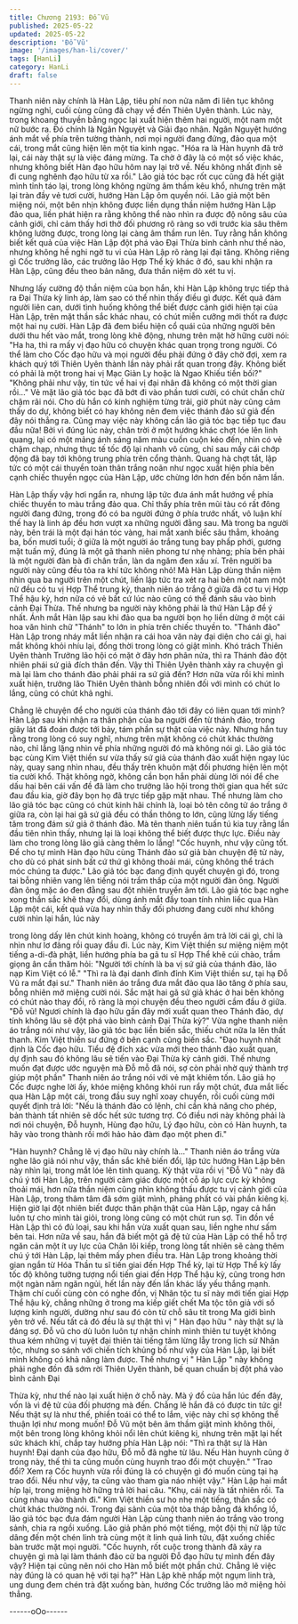 ```yaml
---
title: Chương 2193: Đỗ Vũ
published: 2025-05-22
updated: 2025-05-22
description: 'Đỗ Vũ'
image: '/images/han-li/cover/'
tags: [HanLi]
category: HanLi
draft: false
---
```


Thanh niên này chính là Hàn Lập, tiêu phí non nửa năm đi liên tục
không ngừng nghỉ, cuối cùng cũng đã chạy về đến Thiên Uyên
thành.
Lúc này, trong khoang thuyền bằng ngọc lại xuất hiện thêm hai
người, một nam một nữ bước ra. Đó chính là Ngân Nguyệt và
Giải đạo nhân.
Ngân Nguyệt hướng ánh mắt về phía trên tường thành, nơi mọi
người đang đứng, đảo qua một cái, trong mắt cũng hiện lên một
tia kinh ngạc.
"Hóa ra là Hàn huynh đã trở lại, cái này thật sự là việc đáng
mừng. Ta chờ ở đây là có một số việc khác, nhưng không biết
Hàn đạo hữu hôm nay lại trở về. Nếu không nhất định sẽ đi cung
nghênh đạo hữu từ xa rồi." Lão giả tóc bạc rốt cục cũng đã hết
giật mình tỉnh táo lại, trong lòng không ngừng âm thầm kêu khổ,
nhưng trên mặt lại tràn đầy vẻ tươi cười, hướng Hàn Lập ôm
quyền nói.
Lão giả một bên miệng nói, một bên nhịn không được liền dụng
thần niệm hướng Hàn Lập đảo qua, liền phát hiện ra rằng không
thể nào nhìn ra được độ nông sâu của cảnh giới, chỉ cảm thấy hơi
thở đối phương rõ ràng so với trước kia sâu thêm không lường
được, trong lòng lại càng âm thầm run lên.
Tuy rằng hắn không biết kết quả của việc Hàn Lập đột phá vào
Đại Thừa bình cảnh như thế nào, nhưng không hề nghi ngờ tu vi
của Hàn Lập rõ ràng lại đại tăng.
Không riêng gì Cốc trưởng lão, các trưởng lão Hợp Thể kỳ khác ở
đó, sau khi nhận ra Hàn Lập, cũng đều theo bản năng, đưa thần
niệm dò xét tu vị.

Nhưng lấy cường độ thần niệm của bọn hắn, khi Hàn Lập không
trực tiếp thả ra Đại Thừa kỳ linh áp, làm sao có thể nhìn thấy điều
gì được.
Kết quả đám người liên can, dưới tình huống không thể biết được
cảnh giới hiện tại của Hàn Lập, trên mặt thần sắc khác nhau, có
chút miễn cưỡng mới thốt ra được một hai nụ cười.
Hàn Lập đã đem biểu hiện cổ quái của những người bên dưới thu
hết vào mắt, trong lòng khẽ động, nhưng trên mặt hờ hững cười
nói:
"Ha ha, thì ra mấy vị đạo hữu có chuyện khác quan trọng trong
người. Có thể làm cho Cốc đạo hữu và mọi người đều phải đứng
ở đây chờ đợi, xem ra khách quý tới Thiên Uyên thành lần này
phải rất quan trong đây. Không biết có phải là một trong hai vị
Mạc Giản Ly hoặc là Ngao Khiếu tiền bối?"
"Không phải như vậy, tin tức về hai vị đại nhân đã không có một
thời gian rồi..." Vẻ mặt lão giả tóc bạc đã bớt đi vào phần tươi
cười, có chút chần chừ chậm rãi nói.
Cho dù hắn có kinh nghiệm từng trải, giờ phút này cũng cảm thấy
do dự, không biết có hay không nên đem việc thánh đảo sứ giả
đến đây nói thẳng ra.
Cũng may việc này không cần lão giả tóc bạc tiếp tục đau đầu
nữa!
Bởi vì đúng lúc này, chân trời ở một hướng khác chợt lóe lên linh
quang, lại có một mảng ánh sáng năm màu cuồn cuộn kéo đến,
nhìn có vẻ chậm chạp, nhưng thực tế tốc độ lại nhanh vô cùng,
chỉ sau mấy cái chớp động đã bay tới không trung phía trên cổng
thành.
Quang hà chợt tắt, lập tức có một cái thuyền toàn thân trắng noãn
như ngọc xuất hiện phía bên cạnh chiếc thuyền ngọc của Hàn
Lập, ước chừng lớn hơn đến bốn năm lần.

Hàn Lập thấy vậy hơi ngẩn ra, nhưng lập tức đưa ánh mắt hướng
về phía chiếc thuyền to màu trắng đảo qua.
Chỉ thấy phía trên mũi tàu có rất đông người đang đứng, trong đó
có ba người đứng ở phía trước nhất, vô luận khí thế hay là linh áp
đều hơn vượt xa những người đằng sau.
Mà trong ba người này, bên trái là một đại hán tóc vàng, hai mắt
xanh biếc sâu thẳm, khoảng ba, bốn mươi tuổi; ở giữa là một
người áo trắng tung bay phấp phới, gương mặt tuấn mỹ, đúng là
một gã thanh niên phong tư nhẹ nhàng; phía bên phải là một
người đàn bà đi chân trần, làn da ngăm đen xấu xí.
Trên người ba người này cũng đều tỏa ra khí tức không nhỏ!
Mà Hàn Lập dùng thần niệm nhìn qua ba người trên một chút, liền
lập tức tra xét ra hai bên một nam một nữ đều có tu vị Hợp Thể
trung kỳ, thanh niên áo trắng ở giữa đã cơ tu vị Hợp Thể hậu kỳ,
hơn nữa có vẻ bất cứ lúc nào cũng có thể đánh sâu vào bình
cảnh Đại Thừa.
Thế nhưng ba người này không phải là thứ Hàn Lập để ý nhất.
Ánh mắt Hàn lập sau khi đảo qua ba người bọn họ liền dừng ở
một cái hoa văn hình chữ "Thánh" to lớn in phía trên chiếc thuyền
to.
"Thánh đảo"
Hàn Lập trong nháy mắt liền nhận ra cái hoa văn này đại diện cho
cái gì, hai mắt không khỏi nhíu lại, đồng thời trong lòng có giật
mình.
Khó trách Thiên Uyên thành Trưởng lão hội có mặt ở đây hơn
phân nửa, thì ra Thánh đảo đột nhiên phái sứ giả đích thân đến.
Vậy thì Thiên Uyên thành xảy ra chuyện gì mà lại làm cho thánh
đảo phải phái ra sứ giả đến? Hơn nữa vừa rồi khi mình xuất hiện,
trưởng lão Thiên Uyên thành bỗng nhiên đối với mình có chút lo
lắng, cũng có chút khả nghi.

Chẳng lẽ chuyện để cho người của thánh đảo tới đây có liên quan
tới mình?
Hàn Lập sau khi nhận ra thân phận của ba người đến từ thánh
đảo, trong giây lát đã đoán được tới bảy, tám phần sự thật của
việc này.
Nhưng hắn tuy rằng trong lòng có suy nghĩ, nhưng trên mặt
không có chút khác thường nào, chỉ lẳng lặng nhìn về phía những
người đó mà không nói gì.
Lão giả tóc bạc cùng Kim Việt thiền sư vừa thấy sứ giả của thánh
đảo xuất hiện ngay lúc này, quay sang nhìn nhau, đều thấy trên
khuôn mặt đối phương hiện lên một tia cười khổ.
Thật không ngờ, không cần bọn hắn phải dùng lời nói để che dấu
hai bên cái vấn đề đã làm cho trưởng lão hội trong thời gian qua
hết sức đau đầu kia, giờ đây bọn họ đã trực tiếp gặp mặt nhau.
Thế nhưng làm cho lão giả tóc bạc cũng có chút kinh hãi chính là,
loại bỏ tên công tử áo trắng ở giữa ra, còn lại hai gã sứ giả đều
có thần thông to lớn, cũng lừng lấy tiếng tăm trong đám sứ giả ở
thánh đảo.
Mà tên thanh niên tuấn tú kia tuy rằng lần đầu tiên nhìn thấy,
nhưng lại là loại không thể biết được thực lực.
Điều này làm cho trong lòng lão giả càng thêm lo lắng!
"Cốc huynh, như vậy cũng tốt. Để cho tự mình Hàn đạo hữu cùng
Thánh đảo sứ giả bàn chuyện đệ tử này, cho dù có phát sinh bất
cứ thứ gì không thoải mái, cũng không thể trách móc chúng ta
được." Lão giả tóc bạc đang định quyết chuyện gì đó, trong tai
bỗng nhiên vang lên tiếng nói trầm thấp của một người đàn ông.
Người đàn ông mặc áo đen đằng sau đột nhiên truyền âm tới.
Lão giả tóc bạc nghe xong thần sắc khẽ thay đổi, dùng ánh mắt
đầy toan tính nhìn liếc qua Hàn Lập một cái, kết quả vừa hay nhìn
thấy đối phương đang cười như không cười nhìn lại hắn, lúc này

trong lòng dấy lên chút kinh hoàng, không có truyền âm trả lời cái
gì, chỉ là nhìn như lơ đãng rồi quay đầu đi.
Lúc này, Kim Việt thiền sư miệng niệm một tiếng a-di-đà phật, liền
hướng phía ba gã tu sĩ Hợp Thể khẽ cúi chào, trầm giọng ân cần
thăm hỏi:
"Người tới chính là ba vị sứ giả của thánh đảo, lão nạp Kim Việt
có lễ."
"Thì ra là đại danh đỉnh đỉnh Kim Việt thiền sư, tại hạ Đỗ Vũ ra
mắt đại sư." Thanh niên áo trắng đưa mắt đảo qua lão tăng ở
phía sau, bỗng nhiên mở miệng cười nói.
Sắc mặt hai gã sứ giả khác ở hai bên không có chút nào thay đổi,
rõ ràng là mọi chuyện đều theo người cầm đầu ở giữa.
"Đỗ vũ! Ngươi chính là đạo hữu gần đây mới xuất quan theo
Thánh đảo, dự tính không lâu sẽ đột phá vào bình cảnh Đại Thừa
kỳ?" Vừa nghe thanh niên áo trắng nói như vậy, lão giả tóc bạc
liền biến sắc, thiếu chút nữa la lên thất thanh.
Kim Việt thiền sư đứng ở bên cạnh cũng biến sắc.
"Đạo huynh nhất định là Cốc đạo hữu. Tiểu đệ đích xác vừa mới
theo thánh đảo xuất quan, dự định sau đó không lâu sẽ tiến vào
Đại Thừa kỳ cảnh giới. Thế nhưng muốn đạt được ước nguyện
mà Đỗ mỗ đã nói, sợ còn phải nhờ quý thành trợ giúp một phần"
Thanh niên áo trắng nói với vẻ mặt khiêm tốn.
Lão giả họ Cốc được nghe lời ấy, khóe miệng không khỏi run rẩy
một chút, đưa mắt liếc qua Hàn Lập một cái, trong đầu suy nghĩ
xoay chuyển, rồi cuối cùng mới quyết định trả lời:
"Nếu là thánh đảo có lệnh, chỉ cần khả năng cho phép, bản thành
tất nhiên sẽ dốc hết sức tương trợ. Có điều nơi này không phải là
nơi nói chuyện, Đỗ huynh, Hùng đạo hữu, Lý đạo hữu, còn có
Hàn huynh, ta hãy vào trong thành rồi mới hảo hảo đàm đạo một
phen đi."

"Hàn huynh? Chẳng lẽ vị đạo hữu này chính là..." Thanh niên áo
trắng vừa nghe lão giả nói như vậy, thần sắc khẽ biến đổi, lập tức
hướng Hàn Lập bên này nhìn lại, trong mắt lóe lên tinh quang.
Kỳ thật vừa rồi vị "Đỗ Vũ " này đã chú ý tới Hàn Lập, trên người
cảm giác được một cỗ áp lực cực kỳ không thoải mái, hơn nữa
thần niệm cũng nhìn không thấu được tu vị cảnh giới của Hàn
Lập, trong thâm tâm đã sớm giật mình, phảng phất có vài phần
kiêng kị.
Hiện giờ lại đột nhiên biết được thân phận thật của Hàn Lập, ngay
cả hắn luôn tự cho mình tài giỏi, trong lòng cũng có một chút run
sợ.
Tin đồn về Hàn Lập thì có đủ loại, sau khi hắn vừa xuất quan sau,
liền nghe như sấm bên tai. Hơn nữa về sau, hắn đã biết một gã
đệ tử của Hàn Lập có thể hỗ trợ ngăn cản một ít uy lực của Chân
lôi kiếp, trong lòng tất nhiên sẽ càng thêm chú ý tới Hàn Lập, lại
thêm mấy phen điều tra.
Hàn Lập trong khoảng thời gian ngắn từ Hóa Thần tu sĩ tiến giai
đến Hợp Thể kỳ, lại từ Hợp Thể kỳ lấy tốc độ không tưởng tượng
nổi tiến giai đến Hợp Thể hậu kỳ, cũng trong hơn một ngàn năm
ngăn ngủi, hết lần này đến lần khác lấy yếu thắng mạnh.
Thậm chí cuối cùng còn có nghe đồn, vị Nhân tộc tu sĩ này mới
tiến giai Hợp Thể hậu kỳ, chẳng những ở trong ma kiếp giết chết
Ma tộc tôn giả với số lượng kinh người, dường như sau đó còn từ
chỗ sâu tít trong Ma giới bình yên trở về.
Nếu tất cả đó đều là sự thật thì vị " Hàn đạo hữu " này thật sự là
đáng sợ.
Đỗ vũ cho dù luôn luôn tự nhận chính mình thiên tư tuyệt không
thua kém những vị tuyệt đại thiên tài tiếng tăm lừng lẫy trong lịch
sử Nhân tộc, nhưng so sánh với chiến tích khủng bố như vậy của
Hàn Lập, lại biết mình không có khả năng làm được.
Thế nhưng vị " Hàn Lập " này không phải nghe đồn đã sớm rời
Thiên Uyên thành, bế quan chuẩn bị đột phá vào bình cảnh Đại

Thừa kỳ, như thế nào lại xuất hiện ở chỗ này.
Mà ý đồ của hắn lúc đến đây, vốn là vì đệ tử của đối phương mà
đến. Chẳng lẽ hắn đã có được tin tức gì!
Nếu thật sự là như thế, phiền toái có thể to lắm, việc này chỉ sợ
không thể thuận lợi như mong muốn!
Đỗ Vũ một bên âm thầm giật mình không thôi, một bên trong lòng
không khỏi nổi lên chút kiêng kị, nhưng trên mặt lại hết sức khách
khí, chắp tay hướng phía Hàn Lập nói:
"Thì ra thật sự là Hàn huynh! Đại danh của đạo hữu, Đỗ mỗ đã
nghe từ lâu. Nếu Hàn huynh cũng ở trong này, thế thì ta cũng
muốn cùng huynh trao đổi một chuyện."
"Trao đổi? Xem ra Cốc huynh vừa rồi đúng là có chuyện gì đó
muốn cùng tại hạ trao đổi. Nếu như vậy, ta cũng vào tham gia náo
nhiệt vậy." Hàn Lập hai mắt híp lại, trong miệng hờ hững trả lời
hai câu.
"Khụ, cái này là tất nhiên rồi. Ta cùng nhau vào thành đi." Kim Việt
thiền sư ho nhẹ một tiếng, thần sắc có chút khác thường nói.
Trong đại sảnh của một tòa tháp bằng đá khổng lồ, lão giả tóc bạc
đưa đám người Hàn Lập cùng thanh niên áo trắng vào trong
sảnh, chia ra ngồi xuống.
Lão giả phân phó một tiếng, một đội thị nữ lập tức dâng đến một
chén linh trà cùng một ít linh quả linh tửu, đặt xuống chiếc bàn
trước mặt mọi người.
"Cốc huynh, rốt cuộc trong thành đã xảy ra chuyện gì mà lại làm
thánh đảo cử ba người Đỗ đạo hữu tự mình đến đây vậy? Hiện tại
cũng nên nói cho Hàn mỗ biết một phần chứ. Chẳng lẽ việc này
đúng là có quan hệ với tại hạ?" Hàn Lập khẽ nhấp một ngụm linh
trà, ung dung đem chén trà đặt xuống bàn, hướng Cốc trưởng lão
mở miệng hỏi thẳng.

------oOo------

